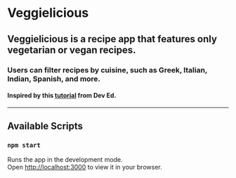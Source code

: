 # Veggielicious

## **Veggielicious** is a recipe app that features only vegetarian or vegan recipes. 
### Users can filter recipes by cuisine, such as Greek, Italian, Indian, Spanish, and more.

#### Inspired by this [tutorial](https://www.youtube.com/watch?v=xc4uOzlndAk) from Dev Ed. 



-----
## Available Scripts
### `npm start`

Runs the app in the development mode.\
Open [http://localhost:3000](http://localhost:3000) to view it in your browser.


